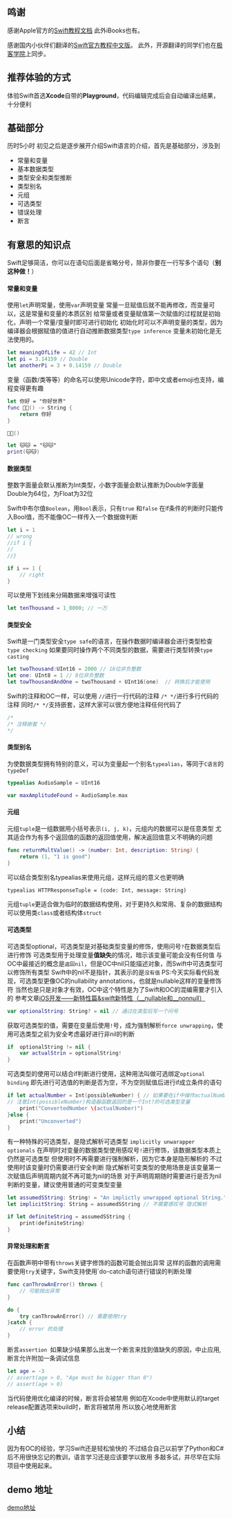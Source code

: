 ## 鸣谢
感谢Apple官方的[Swift教程文档](https://developer.apple.com/library/ios/documentation/Swift/Conceptual/Swift_Programming_Language/index.html#//apple_ref/doc/uid/TP40014097-CH3-ID0)
此外iBooks也有。

感谢国内小伙伴们翻译的[Swift官方教程中文版](https://github.com/numbbbbb/the-swift-programming-language-in-chinese)。
此外，开源翻译的同学们也在[极客学院](http://wiki.jikexueyuan.com/project/swift/)上同步。


## 推荐体验的方式
体验Swift首选**Xcode**自带的**Playground**，代码编辑完成后会自动编译出结果，十分便利

## 基础部分
历时5小时
初见之后是逐步展开介绍Swift语言的介绍，首先是基础部分，涉及到

- 常量和变量
- 基本数据类型
- 类型安全和类型推断
- 类型别名
- 元组
- 可选类型
- 错误处理
- 断言

## 有意思的知识点

Swift足够简洁，你可以在语句后面是省略分号，除非你要在一行写多个语句（**别这种做！**）

#### 常量和变量
使用`let`声明常量，使用`var`声明变量
常量一旦赋值后就不能再修改，而变量可以，这是常量和变量的本质区别
给常量或者变量赋值第一次赋值的过程就是初始化，声明一个常量/变量时即可进行初始化
初始化时可以不声明变量的类型，因为编译器会根据赋值的值进行自动推断数据类型`type inference`
变量未初始化是无法使用的。
```Swift
let meaningOfLife = 42 // Int
let pi = 3.14159 // Double
let anotherPi = 3 + 0.14159 // Double
```
变量（函数/类等等）的命名可以使用Unicode字符，即中文或者emoji也支持，编程变得更有趣
```Swift
let 你好 = "你好世界"
func 🐶🐶() -> String {
    return 你好
}

🐶🐶()

let 🐱🐱 = "🐱🐱"
print(🐱🐱)

```

#### 数据类型
整数字面量会默认推断为Int类型，小数字面量会默认推断为Double字面量
Double为64位，为Float为32位

Swift中布尔值`Boolean`，用`Bool`表示，只有`true` 和`false`
在if条件的判断时只能传入Bool值，而不能像OC一样传入一个数据做判断
```Swift
let i = 1
// wrong
//if i {
//    
//}

if i == 1 {
    // right
}

```
可以使用下划线来分隔数据来增强可读性
```Swift
let tenThousand = 1_0000; // 一万
```


#### 类型安全
Swift是一门类型安全`type safe`的语言，在操作数据时编译器会进行类型检查`type checking`
如果要同时操作两个不同类型的数据，需要进行类型转换`type casting`
```Swift
let twoThousand:UInt16 = 2000 // 16位非负整数
let one: UInt8 = 1 // 8位非负整数
let towThousandAndOne = twoThousand + UInt16(one)  // 转换后才能使用
```
Swift的注释和OC一样，可以使用 `//`进行一行代码的注释 `/* */`进行多行代码的注释
同时`/* */`支持嵌套，这样大家可以很方便地注释任何代码了
```Swift
/*
/* 注释嵌套 */
*/
```

#### 类型别名
为使数据类型拥有特别的意义，可以为变量起一个别名`typealias`，等同于`C语言`的`typeDef`
```Swift
typealias AudioSample = UInt16

var maxAmplitudeFound = AudioSample.max
```

#### 元组
元组`tuple`是一组数据用小括号表示`(i, j, k)`，元组内的数据可以是任意类型
尤其适合作为有多个返回值的函数的返回值使用，解决返回值意义不明确的问题
```Swift
func returnMultValue() -> (number: Int, description: String) {
    return (1, "1 is good")
}
```
可以结合类型别名typealias来使用元组，这样元组的意义也更明确
```
typealias HTTPResponseTuple = (code: Int, message: String) 
```
元组`tuple`更适合做为临时的数据结构使用，对于更持久和常用、复杂的数据结构可以使用类`class`或者结构体`struct`

#### 可选类型
可选类型optional，可选类型是对基础类型变量的修饰，使用问号`?`在数据类型后进行修饰
可选类型用于处理变量**值缺失**的情况，暗示该变量可能会没有任何值
与OC中最接近的概念是`返回nil`，但是OC中nil只能描述对象，而Swift中可选类型可以修饰所有类型
Swift中的nil不是指针，其表示的是`没有值`
PS:今天实际看代码发现，可选类型更像OC的nullability annotations，也就是nullable这样的变量修饰符
当然也是只是对象才有效，OC中这个特性是为了Swift和OC的混编需要才引入的
参考文章[iOS开发——新特性篇&swift新特性（__nullable和__nonnull）](http://www.cnblogs.com/iCocos/p/4652724.html)

```Swift
var optionalString: String? = nil // 通过在类型后写一个问号
```
获取可选类型的值，需要在变量后使用`!`号，成为强制解析`force unwrapping`，使用可选类型之前为安全考虑最好进行非nil的判断
```Swift
if  optionalString != nil {
    var actualStrin = optionalString!
}
```
可选类型的使用可以结合if判断进行使用，这种用法叫做可选绑定`optional binding`
即先进行可选值的判断是否为空，不为空则赋值后进行if成立条件的语句
```Swift
if let actualNumber = Int(possibleNumber) { // 如果要在if中操作actualNumber let->var
// 注意Int(possibleNumber)构造器函数返回的是一个Int?的可选类型变量
    print("ConvertedNumber \(actualNumber)")
}else {
    print("Unconverted")
}
```
有一种特殊的可选类型，是隐式解析可选类型 `implicitly unwarapper optionals`
在声明时对变量的数据类型使用感叹号`!`进行修饰，该数据类型本质上仍然是可选类型
但使用时不再需要进行强制解析，因为它本身是隐形解析的
不过使用时该变量时仍需要进行安全判断
隐式解析可变类型的使用场景是该变量第一次赋值后声明周期内就不再可能为nil的场景
对于声明周期随时需要进行是否为nil判断的变量，建议使用普通的可变类型变量
```Swift
let assumedSString: String! = "An implictly unwrapped optional String."
let implicitString: String = assumedSString // 不需要感叹号 隐式解析

if let definiteString = assumedSString {
    print(definiteString)
}
```

#### 异常处理和断言
在函数声明中带有`throws`关键字修饰的函数可能会抛出异常
这样的函数的调用需要使用`try`关键字，Swift支持使用`do-catch语句进行错误的判断处理
```Swift
func canThrowAnError() throws {
    // 可能抛出异常
}

do {
    try canThrowAnError() // 需要使用try
}catch {
    // error 的处理
}
```
断言`assertion `如果缺少结果那么出发一个断言来找到值缺失的原因，中止应用,断言允许附加一条调试信息
```Swift
let age = -3
// assert(age > 0, "Age must be bigger than 0")
// assert(age > 0)
```
当代码使用优化编译的时候，断言将会被禁用
例如在Xcode中使用默认的target release配置选项来build时，断言将被禁用
所以放心地使用断言

## 小结
因为有OC的经验，学习Swift还是轻松愉快的
不过结合自己以前学了Python和C#后不用很快忘记的教训，语言学习还是应该要学以致用
多敲多试，并尽早在实际项目中使用起来。

## demo 地址
[demo地址](https://github.com/beforeold/SwiftLearningSummary)
